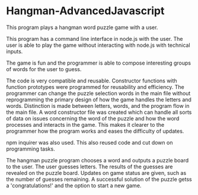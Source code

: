 # Hangman-AdvancedJavascript

This program plays a hangman word puzzle game with a user.

This program has a command line interface in node.js with the user.  The user is able to play the game without interacting with node.js with technical inputs.  

The game is fun and the programmer is able to compose interesting groups of words for the user to guess.

The code is very compatible and reusable.  Constructor functions with function prototypes were programmed for reusability and efficiency.  The programmer can change the puzzle selection words in the main file without reprogramming the primary design of how the game handles the letters and words.  Distinction is made between letters, words, and the program flow in the main file.  A word constructor file was created which can handle all sorts of data on issues concerning the word of the puzzle and how the word processes and interacts in the game.  This makes it clearer to the programmer how the program works and eases the difficulty of updates.

npm inquirer was also used.  This also reused code and cut down on programming tasks.

The hangman puzzle program chooses a word and outputs a puzzle board to the user.  The user guesses letters.  The results of the guesses are revealed on the puzzle board.  Updates on game status are given, such as the number of guesses remaining.  A successful solution of the puzzle getss a 'congratulations!' and the option to start a new game.  